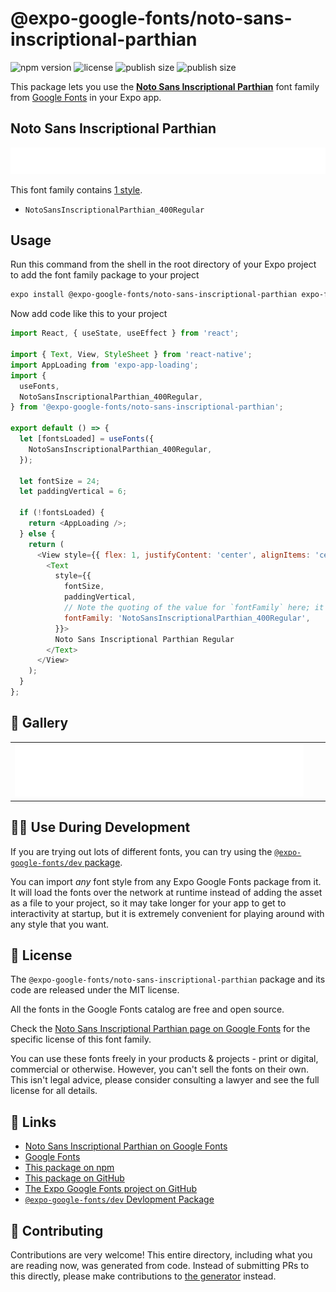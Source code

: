 # @expo-google-fonts/noto-sans-inscriptional-parthian

![npm version](https://flat.badgen.net/npm/v/@expo-google-fonts/noto-sans-inscriptional-parthian)
![license](https://flat.badgen.net/github/license/expo/google-fonts)
![publish size](https://flat.badgen.net/packagephobia/install/@expo-google-fonts/noto-sans-inscriptional-parthian)
![publish size](https://flat.badgen.net/packagephobia/publish/@expo-google-fonts/noto-sans-inscriptional-parthian)

This package lets you use the [**Noto Sans Inscriptional Parthian**](https://fonts.google.com/specimen/Noto+Sans+Inscriptional+Parthian) font family from [Google Fonts](https://fonts.google.com/) in your Expo app.

## Noto Sans Inscriptional Parthian

![Noto Sans Inscriptional Parthian](./font-family.png)

This font family contains [1 style](#-gallery).

- `NotoSansInscriptionalParthian_400Regular`

## Usage

Run this command from the shell in the root directory of your Expo project to add the font family package to your project
```sh
expo install @expo-google-fonts/noto-sans-inscriptional-parthian expo-font expo-app-loading
```

Now add code like this to your project
```js
import React, { useState, useEffect } from 'react';

import { Text, View, StyleSheet } from 'react-native';
import AppLoading from 'expo-app-loading';
import {
  useFonts,
  NotoSansInscriptionalParthian_400Regular,
} from '@expo-google-fonts/noto-sans-inscriptional-parthian';

export default () => {
  let [fontsLoaded] = useFonts({
    NotoSansInscriptionalParthian_400Regular,
  });

  let fontSize = 24;
  let paddingVertical = 6;

  if (!fontsLoaded) {
    return <AppLoading />;
  } else {
    return (
      <View style={{ flex: 1, justifyContent: 'center', alignItems: 'center' }}>
        <Text
          style={{
            fontSize,
            paddingVertical,
            // Note the quoting of the value for `fontFamily` here; it expects a string!
            fontFamily: 'NotoSansInscriptionalParthian_400Regular',
          }}>
          Noto Sans Inscriptional Parthian Regular
        </Text>
      </View>
    );
  }
};

```

## 🔡 Gallery


||||
|-|-|-|
|![NotoSansInscriptionalParthian_400Regular](./NotoSansInscriptionalParthian_400Regular.ttf.png)||||


## 👩‍💻 Use During Development

If you are trying out lots of different fonts, you can try using the [`@expo-google-fonts/dev` package](https://github.com/expo/google-fonts/tree/master/font-packages/dev#readme).

You can import *any* font style from any Expo Google Fonts package from it. It will load the fonts
over the network at runtime instead of adding the asset as a file to your project, so it may take longer
for your app to get to interactivity at startup, but it is extremely convenient
for playing around with any style that you want.

## 📖 License

The `@expo-google-fonts/noto-sans-inscriptional-parthian` package and its code are released under the MIT license.

All the fonts in the Google Fonts catalog are free and open source.

Check the [Noto Sans Inscriptional Parthian page on Google Fonts](https://fonts.google.com/specimen/Noto+Sans+Inscriptional+Parthian) for the specific license of this font family.

You can use these fonts freely in your products & projects - print or digital, commercial or otherwise. However, you can't sell the fonts on their own. This isn't legal advice, please consider consulting a lawyer and see the full license for all details.

## 🔗 Links

- [Noto Sans Inscriptional Parthian on Google Fonts](https://fonts.google.com/specimen/Noto+Sans+Inscriptional+Parthian)
- [Google Fonts](https://fonts.google.com/)
- [This package on npm](https://www.npmjs.com/package/@expo-google-fonts/noto-sans-inscriptional-parthian)
- [This package on GitHub](https://github.com/expo/google-fonts/tree/master/font-packages/noto-sans-inscriptional-parthian)
- [The Expo Google Fonts project on GitHub](https://github.com/expo/google-fonts)
- [`@expo-google-fonts/dev` Devlopment Package](https://github.com/expo/google-fonts/tree/master/font-packages/dev)

## 🤝 Contributing

Contributions are very welcome! This entire directory, including what you are reading now, was generated from code. Instead of submitting PRs to this directly, please make contributions to [the generator](https://github.com/expo/google-fonts/tree/master/packages/generator) instead.
